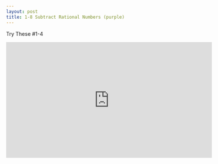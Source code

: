 ```yaml
---
layout: post
title: 1-8 Subtract Rational Numbers (purple)
---
```

Try These #1-4
<iframe width="560" height="315" src="https://www.youtube.com/embed/zUP-OdLU0TM" frameborder="0" allow="accelerometer; autoplay; encrypted-media; gyroscope; picture-in-picture" allowfullscreen></iframe>
